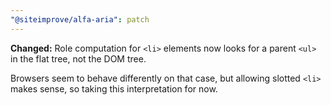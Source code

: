 ```yaml
---
"@siteimprove/alfa-aria": patch
---
```


**Changed:** Role computation for `<li>` elements now looks for a parent `<ul>` in the flat tree, not the DOM tree.

Browsers seem to behave differently on that case, but allowing slotted `<li>` makes sense, so taking this interpretation for now.
